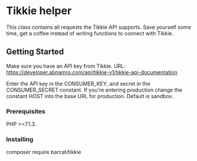# Tikkie helper

This class contains all requests the Tikkie API supports. Save yourself some time, get a coffee instead of writing functions to connect with Tikkie.

## Getting Started

Make sure you have an API key from Tikkie.
URL: https://developer.abnamro.com/api/tikkie-v1/tikkie-api-documentation

Enter the API key in the CONSUMER_KEY, and secret in the CONSUMER_SECRET constant. If you're entering production change the constant HOST into the base URL for production. Default is sandbox.

### Prerequisites

PHP >=7.1.3.

### Installing

composer require barcat/tikkie
